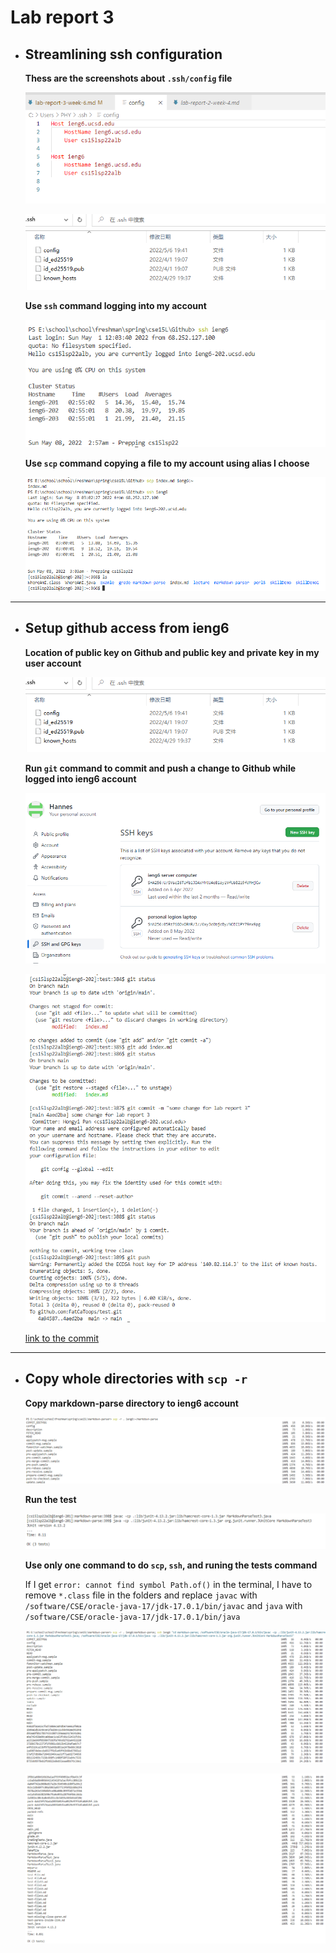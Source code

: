 # Lab report 3

* ## Streamlining ssh configuration

    **Thess are the screenshots about `.ssh/config` file**

    ![.ssh](lab_report3_1_2.png) 
    
    ![.ssh](lab_report3_1_1.png)

    **Use `ssh` command logging into my account**

    ![.ssh](lab_report3_1_3.png) 

    **Use `scp` command copying a file to my account using alias I choose**

    ![.ssh](lab_report3_1_4.png)

---

* ## Setup github access from ieng6

    **Location of public key on Github and public key and private key in my user account**

    ![.ssh](lab_report3_1_1.png)

    **Run `git` command to commit and push a change to Github while logged into ieng6 account**

    ![.ssh](lab_report3_2_1.png)

    ![.ssh](lab_report3_2_2.png)

    [link to the commit](https://github.com/FatCaToops/test/commit/4aed2ba23a972867131515d9fa633f68a575ce10)

---

* ## Copy whole directories with `scp -r`

    **Copy markdown-parse directory to ieng6 account**

    ![3](lab_report3_3_1.png)

    **Run the test**

    ![3](lab_report3_3_2.png)

    **Use only one command to do `scp`, `ssh`, and runing the tests command**

    If I get `error: cannot find symbol Path.of()` in the terminal, I have to remove `*.class` file in the folders and replace `javac` with `/software/CSE/oracle-java-17/jdk-17.0.1/bin/javac` and `java` with `/software/CSE/oracle-java-17/jdk-17.0.1/bin/java` 

    ![3](lab_report3_3_3.png)

    ![3](lab_report3_3_4.png)
